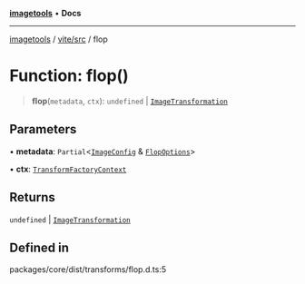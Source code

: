[**imagetools**](../../../README.md) • **Docs**

***

[imagetools](../../../modules.md) / [vite/src](../README.md) / flop

# Function: flop()

> **flop**(`metadata`, `ctx`): `undefined` \| [`ImageTransformation`](../type-aliases/ImageTransformation.md)

## Parameters

• **metadata**: `Partial`\<[`ImageConfig`](../type-aliases/ImageConfig.md) & [`FlopOptions`](../interfaces/FlopOptions.md)\>

• **ctx**: [`TransformFactoryContext`](../interfaces/TransformFactoryContext.md)

## Returns

`undefined` \| [`ImageTransformation`](../type-aliases/ImageTransformation.md)

## Defined in

packages/core/dist/transforms/flop.d.ts:5

